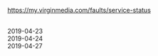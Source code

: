 https://my.virginmedia.com/faults/service-status<br /><br />

2019-04-23 <br />
2019-04-24 <br />
2019-04-27 <br />
